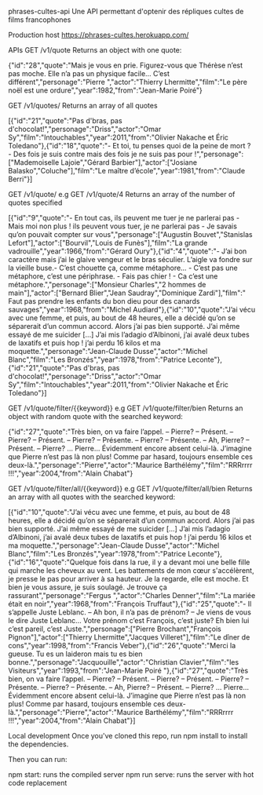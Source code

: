 phrases-cultes-api
Une API permettant d'optenir des répliques cultes de films francophones

Production host
https://phrases-cultes.herokuapp.com/

APIs
GET /v1/quote
Returns an object with one quote:

{"id":"28","quote":"Mais je vous en prie. Figurez-vous que Thérèse n’est pas moche. Elle n’a pas un physique facile… C’est différent","personage":"Pierre ","actor":"Thierry Lhermitte","film":"Le père noël est une ordure","year":1982,"from":"Jean-Marie Poiré"}

GET /v1/quotes/
Returns an array of all quotes

[{"id":"21","quote":"Pas d'bras, pas d'chocolat!","personage":"Driss","actor":"Omar Sy","film":"Intouchables","year":2011,"from":"Olivier Nakache et Éric Toledano"},{"id":"18","quote":"- Et toi, tu penses quoi de la peine de mort ? - Des fois je suis contre mais des fois je ne suis pas pour !","personage":["Mademoiselle Lajoie","Gérard Barbier"],"actor":["Josiane Balasko","Coluche"],"film":"Le maître d’école","year":1981,"from":"Claude Berri"}]

GET /v1/quote/<count> e.g GET /v1/quote/4
Returns an array of the number of quotes specified

[{"id":"9","quote":"- En tout cas, ils peuvent me tuer je ne parlerai pas - Mais moi non plus ! ils peuvent vous tuer, je ne parlerai pas - Je savais qu’on pouvait compter sur vous","personage":["Augustin Bouvet","Stanislas Lefort"],"actor":["Bourvil","Louis de Funès"],"film":"La grande vadrouille","year":1966,"from":"Gérard Oury"},{"id":"4","quote":"- J’ai bon caractère mais j’ai le glaive vengeur et le bras séculier. L’aigle va fondre sur la vieille buse.- C’est chouette ça, comme métaphore… - C’est pas une métaphore, c’est une périphrase. - Fais pas chier ! - Ca c’est une métaphore.","personage":["Monsieur Charles","2 hommes de main"],"actor":["Bernard Blier","Jean Saudray","Dominique Zardi"],"film":" Faut pas prendre les enfants du bon dieu pour des canards sauvages","year":1968,"from":"Michel Audiard"},{"id":"10","quote":"J’ai vécu avec une femme, et puis, au bout de 48 heures, elle a décidé qu’on se séparerait d’un commun accord. Alors j’ai pas bien supporté. J’ai même essayé de me suicider [...] J’ai mis l’adagio d’Albinoni, j’ai avalé deux tubes de laxatifs et puis hop ! j’ai perdu 16 kilos et ma moquette.","personage":"Jean-Claude Dusse","actor":"Michel Blanc","film":"Les Bronzés","year":1978,"from":"Patrice Leconte"},{"id":"21","quote":"Pas d'bras, pas d'chocolat!","personage":"Driss","actor":"Omar Sy","film":"Intouchables","year":2011,"from":"Olivier Nakache et Éric Toledano"}]

GET /v1/quote/filter/{{keyword}} e.g GET /v1/quote/filter/bien
Returns an object with random quote with the searched keyword:

{"id":"27","quote":"Très bien, on va faire l’appel. – Pierre? – Présent. – Pierre? – Présent. – Pierre? – Présente. – Pierre? – Présente. – Ah, Pierre? – Présent. – Pierre? … Pierre… Évidemment encore absent celui-là. J’imagine que Pierre n’est pas là non plus! Comme par hasard, toujours ensemble ces deux-là.","personage":"Pierre","actor":"Maurice Barthélémy","film":"RRRrrrr !!!","year":2004,"from":"Alain Chabat"}

GET /v1/quote/filter/all/{{keyword}} e.g GET /v1/quote/filter/all/bien
Returns an array with all quotes with the searched keyword:

[{"id":"10","quote":"J’ai vécu avec une femme, et puis, au bout de 48 heures, elle a décidé qu’on se séparerait d’un commun accord. Alors j’ai pas bien supporté. J’ai même essayé de me suicider [...] J’ai mis l’adagio d’Albinoni, j’ai avalé deux tubes de laxatifs et puis hop ! j’ai perdu 16 kilos et ma moquette.","personage":"Jean-Claude Dusse","actor":"Michel Blanc","film":"Les Bronzés","year":1978,"from":"Patrice Leconte"},{"id":"16","quote":"Quelque fois dans la rue, il y a devant moi une belle fille qui marche les cheveux au vent. Les battements de mon cœur s'accélèrent, je presse le pas pour arriver à sa hauteur. Je la regarde, elle est moche. Et bien je vous assure, je suis soulagé. Je trouve ça rassurant","personage":"Fergus ","actor":"Charles Denner","film":"La mariée était en noir","year":1968,"from":"François Truffaut"},{"id":"25","quote":"- Il s’appelle Juste Leblanc. – Ah bon, il n’a pas de prénom? – Je viens de vous le dire Juste Leblanc… Votre prénom c’est François, c’est juste? Eh bien lui c’est pareil, c’est Juste.","personage":["Pierre Brochant","François Pignon"],"actor":["Thierry Lhermitte","Jacques Villeret"],"film":"Le dîner de cons","year":1998,"from":"Francis Veber"},{"id":"26","quote":"Merci la gueuse. Tu es un laideron mais tu es bien bonne.","personage":"Jacquouille","actor":"Christian Clavier","film":"les Visiteurs","year":1993,"from":"Jean-Marie Poiré "},{"id":"27","quote":"Très bien, on va faire l’appel. – Pierre? – Présent. – Pierre? – Présent. – Pierre? – Présente. – Pierre? – Présente. – Ah, Pierre? – Présent. – Pierre? … Pierre… Évidemment encore absent celui-là. J’imagine que Pierre n’est pas là non plus! Comme par hasard, toujours ensemble ces deux-là.","personage":"Pierre","actor":"Maurice Barthélémy","film":"RRRrrrr !!!","year":2004,"from":"Alain Chabat"}]

Local development
Once you've cloned this repo, run npm install to install the dependencies.

Then you can run:

npm start: runs the compiled server
npm run serve: runs the server with hot code replacement
